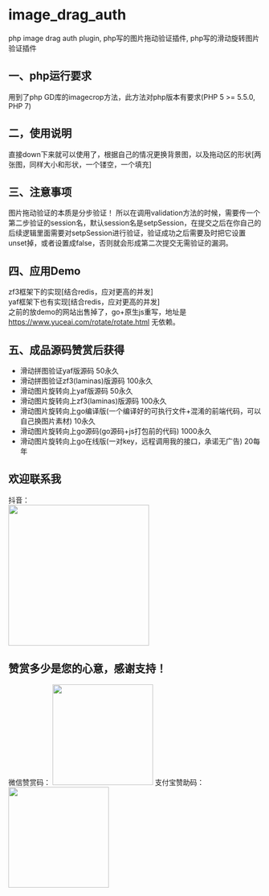 # image_drag_auth
php image drag auth plugin, php写的图片拖动验证插件, php写的滑动旋转图片验证插件      

## 一、php运行要求 ##   
用到了php GD库的imagecrop方法，此方法对php版本有要求(PHP 5 >= 5.5.0, PHP 7)   

## 二，使用说明 ##   
直接down下来就可以使用了，根据自己的情况更换背景图，以及拖动区的形状[两张图，同样大小和形状，一个镂空，一个填充]   

## 三、注意事项 ##   
图片拖动验证的本质是分步验证！ 所以在调用validation方法的时候，需要传一个第二步验证的session名，默认session名是setpSession，在提交之后在你自己的后续逻辑里面需要对setpSession进行验证，验证成功之后需要及时把它设置unset掉，或者设置成false，否则就会形成第二次提交无需验证的漏洞。

## 四、应用Demo ##  
zf3框架下的实现[结合redis，应对更高的并发]    
yaf框架下也有实现[结合redis，应对更高的并发]   
之前的放demo的网站出售掉了，go+原生js重写，地址是 https://www.yuceai.com/rotate/rotate.html 无依赖。  

## 五、成品源码赞赏后获得 ##  
* 滑动拼图验证yaf版源码 50永久  
* 滑动拼图验证zf3(laminas)版源码 100永久  
* 滑动图片旋转向上yaf版源码 50永久  
* 滑动图片旋转向上zf3(laminas)版源码 100永久  
* 滑动图片旋转向上go编译版(一个编译好的可执行文件+混淆的前端代码，可以自己换图片素材) 10永久    
* 滑动图片旋转向上go源码(go源码+js打包前的代码) 1000永久    
* 滑动图片旋转向上go在线版(一对key，远程调用我的接口，承诺无广告) 20每年    

## 欢迎联系我 ##  

抖音：  
<img width="280" height="280" src="https://www.yuceai.com/img/zanshang/douyin.png"/>

## 赞赏多少是您的心意，感谢支持！ ##  
微信赞赏码： <img width="200" height="200" src="https://www.yuceai.com/img/zanshang/weixinzanshang.png"/>
支付宝赞助码： <img width="200" height="200" src="https://www.yuceai.com/img/zanshang/alipay.png"/>